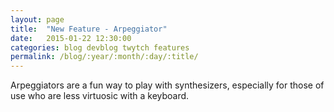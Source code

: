 ```yaml
---
layout: page
title:  "New Feature - Arpeggiator"
date:   2015-01-22 12:30:00
categories: blog devblog twytch features
permalink: /blog/:year/:month/:day/:title/
---
```


Arpeggiators are a fun way to play with synthesizers, especially for those of
use who are less virtuosic with a keyboard.

[twytch]:      https://github.com/mtytel/twytch
[mopo]:        https://github.com/mtytel/mopo
